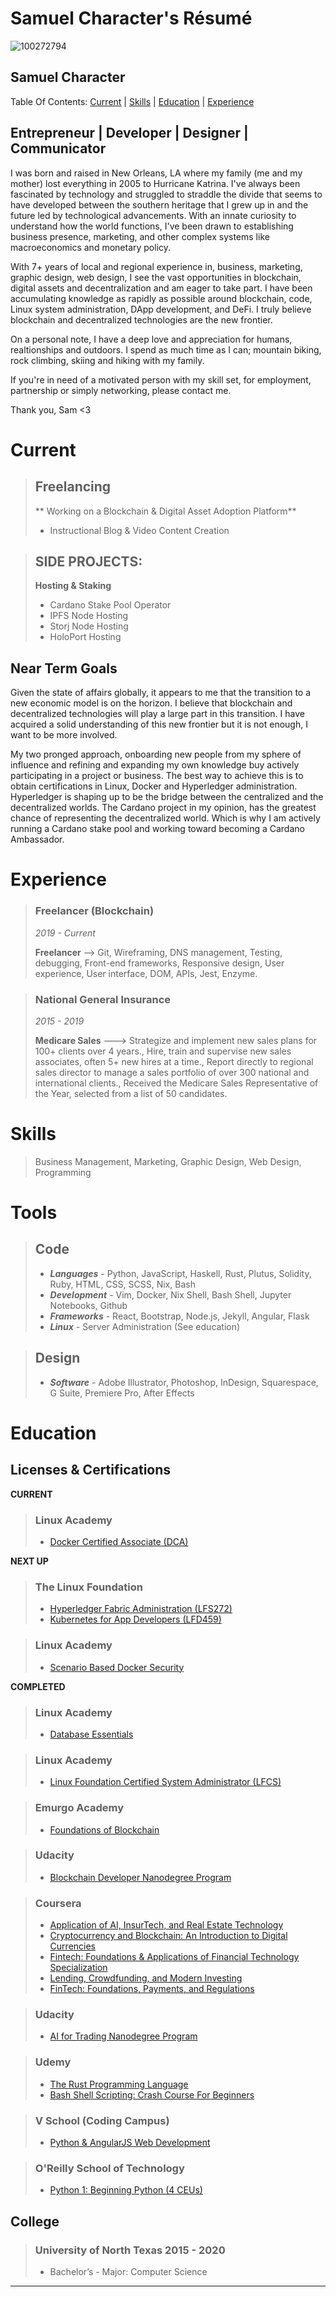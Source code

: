 

# Samuel Character's Résumé
![100272794](https://user-images.githubusercontent.com/100272794/155288451-a30468ad-5218-46cd-8ab7-b601282cc1e0.jpg)
## Samuel Character




Table Of Contents: 
  [Current](./README.md#current) | [Skills](./README.md#skills) | [Education](./README.md#education) | [Experience](./README.md#experience) 


## Entrepreneur | Developer | Designer | Communicator


I was born and raised in New Orleans, LA where my family (me and my mother) lost everything in 2005 to Hurricane Katrina. I've always been fascinated by technology and struggled to straddle the divide that seems to have developed between the southern heritage that I grew up in and the future led by technological advancements. With an innate curiosity to understand how the world functions, I've been drawn to establishing business presence, marketing, and other complex systems like macroeconomics and monetary policy.

With 7+ years of local and regional experience in, business, marketing, graphic design, web design, I see the vast opportunities in blockchain, digital assets and decentralization and am eager to take part. I have been accumulating knowledge as rapidly as possible around blockchain, code, Linux system administration, DApp development, and DeFi. I truly believe blockchain and decentralized technologies are the new frontier.

On a personal note, I have a deep love and appreciation for humans, realtionships and outdoors. I spend as much time as I can; mountain biking, rock climbing, skiing and hiking with my family.

If you're in need of a motivated person with my skill set, for employment, partnership or simply networking, please contact me.

Thank you, Sam <3


# Current

> ## Freelancing
> ** Working on a Blockchain & Digital Asset Adoption Platform**
> - Instructional Blog & Video Content Creation

> ## SIDE PROJECTS:
> **Hosting & Staking**
> - Cardano Stake Pool Operator
> - IPFS Node Hosting
> - Storj Node Hosting
> - HoloPort Hosting

## Near Term Goals

Given the state of affairs globally, it appears to me that the transition to a new economic model is on the horizon. I believe that blockchain and decentralized technologies will play a large part in this transition.  I have acquired a solid understanding of this new frontier but it is not enough, I want to be more involved.

My two pronged approach, onboarding new people from my sphere of influence and refining and expanding my own knowledge buy actively participating in a project or business. The best way to achieve this is to obtain certifications in Linux, Docker and Hyperledger administration.  Hyperledger is shaping up to be the bridge between the centralized and the decentralized worlds.  The Cardano project in my opinion, has the greatest chance of representing the decentralized world.  Which is why I am actively running a Cardano stake pool and working toward becoming a Cardano Ambassador.



# Experience


> ### Freelancer (Blockchain)
> *2019 - Current*
>
> **Freelancer** -->
> Git,
> Wireframing,
> DNS management,
> Testing, debugging,
> Front-end frameworks,
> Responsive design,
> User experience,
> User interface,
> DOM,
> APIs,
> Jest,
> Enzyme.



> ### National General Insurance
>
> *2015 - 2019*
>
> **Medicare Sales** --->
> Strategize and implement new sales plans for 100+ clients over 4 years.,
> Hire, train and supervise new sales associates, often 5+ new hires at a time.,
> Report directly to regional sales director to manage a sales portfolio of over 300 national and international clients.,
> Received the Medicare Sales Representative of the Year, selected from a list of 50 candidates.




# Skills
> Business Management, Marketing, Graphic Design,  Web Design, Programming


# Tools
>  ## Code
> - ***Languages*** - Python, JavaScript, Haskell, Rust, Plutus, Solidity, Ruby, HTML, CSS, SCSS, Nix, Bash
> - ***Development*** - Vim, Docker, Nix Shell, Bash Shell, Jupyter Notebooks, Github
> - ***Frameworks*** - React, Bootstrap, Node.js, Jekyll, Angular, Flask
> - ***Linux*** - Server Administration (See education)


>  ## Design
> - ***Software*** - Adobe Illustrator, Photoshop, InDesign,  Squarespace, G Suite, Premiere Pro, After Effects


# Education

## Licenses & Certifications

**CURRENT**
> ### Linux Academy
> - [Docker Certified Associate (DCA)](https://linuxacademy.com/cp/coursescheduler/view/id/474633)

**NEXT UP**
> ### The Linux Foundation
> - [Hyperledger Fabric Administration (LFS272)](https://training.linuxfoundation.jp/training/hyperledger-fabric-administration-lfs272/)
> - [Kubernetes for App Developers (LFD459)](https://training.linuxfoundation.org/training/kubernetes-for-app-developers/)

> ### Linux Academy
> - [Scenario Based Docker Security](https://linuxacademy.com/cp/coursescheduler/view/id/474661)

**COMPLETED**
> ### Linux Academy
> - [Database Essentials](https://linuxacademy.com/profile/u/cert/id/375629)

> ### Linux Academy
> - [Linux Foundation Certified System Administrator (LFCS)](https://linuxacademy.com/profile/u/cert/id/374887)

> ### Emurgo Academy
> - [Foundations of Blockchain](https://www.youracclaim.com/badges/3b0b185f-b684-4766-8dd6-5f9e83e42128/linked_in)

> ### Udacity
> - [Blockchain Developer Nanodegree Program](https://graduation.udacity.com/confirm/9M3DSC2J)

> ### Coursera
> - [Application of AI, InsurTech, and Real Estate Technology](https://www.coursera.org/account/accomplishments/verify/HBDCUHKKB99U)
> - [Cryptocurrency and Blockchain: An Introduction to Digital Currencies](https://www.coursera.org/account/accomplishments/verify/LGMCG33BHYZA)
> - [Fintech: Foundations & Applications of Financial Technology Specialization](https://www.coursera.org/account/accomplishments/specialization/KJ5F5NFYXU87)
> - [Lending, Crowdfunding, and Modern Investing](https://www.coursera.org/account/accomplishments/verify/RJHUUWLMGDUZ)
> - [FinTech: Foundations, Payments, and Regulations](https://www.coursera.org/account/accomplishments/verify/WYYRRQF9FP8D)

> ### Udacity
> - [AI for Trading Nanodegree Program](https://graduation.udacity.com/confirm/U4H79JR)

> ### Udemy
> - [The Rust Programming Language](https://www.udemy.com/certificate/UC-74UB08WX/)
> - [Bash Shell Scripting: Crash Course For Beginners](https://www.udemy.com/certificate/UC-O8YEGNJB/)

> ### V School (Coding Campus)
> - [Python & AngularJS Web Development](https://www.credential.net/f64c5dce-b3e7-4d3a-bc29-f744bf01dc3d#gs.9zqefe)

> ### O'Reilly School of Technology
> - [Python 1: Beginning Python (4 CEUs)](https://drive.google.com/file/d/0B8T1aKIcGCKbcUJYMGZoN0l4T2M/view)



## College

> ### University of North Texas 2015 - 2020
> - Bachelor’s - Major: Computer Science




---
